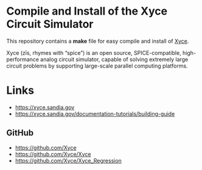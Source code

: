 
# Compile and Install of the Xyce Circuit Simulator

This repository contains a **make** file for easy compile and install of [Xyce](https://xyce.sandia.gov).

Xyce (zīs, rhymes with “spice”) is an open source, SPICE-compatible, high-performance analog circuit simulator,
capable of solving extremely large circuit problems by supporting large-scale parallel computing platforms.

# Links

* https://xyce.sandia.gov
* https://xyce.sandia.gov/documentation-tutorials/building-guide

## GitHub

* https://github.com/Xyce
* https://github.com/Xyce/Xyce
* https://github.com/Xyce/Xyce_Regression
